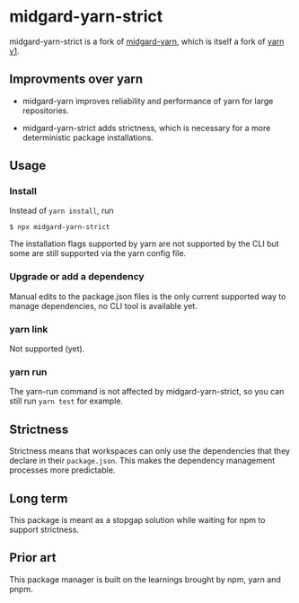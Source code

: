 # midgard-yarn-strict

midgard-yarn-strict is a fork of [midgard-yarn](https://www.npmjs.com/package/midgard-yarn), which is itself a fork of [yarn v1](https://www.npmjs.com/package/yarn).

## Improvments over yarn

- midgard-yarn improves reliability and performance of yarn for large repositories.

- midgard-yarn-strict adds strictness, which is necessary for a more deterministic package installations.

## Usage

### Install

Instead of `yarn install`, run

```
$ npx midgard-yarn-strict
```

The installation flags supported by yarn are not supported by the CLI but some are still supported via the yarn config file.

### Upgrade or add a dependency

Manual edits to the package.json files is the only current supported way to manage dependencies, no CLI tool is available yet.

### yarn link

Not supported (yet).

### yarn run

The yarn-run command is not affected by midgard-yarn-strict, so you can still run `yarn test` for example.

## Strictness

Strictness means that workspaces can only use the dependencies that they declare in their `package.json`. This makes the dependency management processes more predictable.

## Long term

This package is meant as a stopgap solution while waiting for npm to support strictness.

## Prior art

This package manager is built on the learnings brought by npm, yarn and pnpm.

